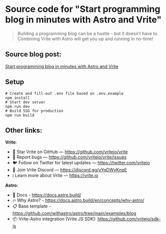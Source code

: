 # Source code for "Start programming blog in minutes with Astro and Vrite"

> Building a programming blog can be a hustle - but it doesn’t have to. Combining Vrite with Astro will get you up and running in no-time!

## Source blog post:

[Start programming blog in minutes with Astro and Vrite](https://vrite.io/blog/start-programming-blog-in-minutes-with-astro-and-vrite)

## Setup

```
# Create and fill-out .env file based on .env.example
npm install
# Start dev server
npm run dev
# Build SSG for production
npm run build
```

## Other links:

**Vrite**:

- 🌟 Star Vrite on GitHub — https://github.com/vriteio/vrite
- 🐞 Report bugs — https://github.com/vriteio/vrite/issues
- 🐦 Follow on Twitter for latest updates — https://twitter.com/vriteio
- 💬 Join Vrite Discord — https://discord.gg/yYqDWyKnqE
- ℹ️ Learn more about Vrite — https://vrite.io

**Astro**:

- 📕 Docs - https://docs.astro.build/
- 🔥 Why Astro? - https://docs.astro.build/en/concepts/why-astro/
- 📋 Base template - https://github.com/withastro/astro/tree/main/examples/blog
- 📦 Vrite-Astro integration (Vrite JS SDK): https://github.com/vriteio/sdk-js
